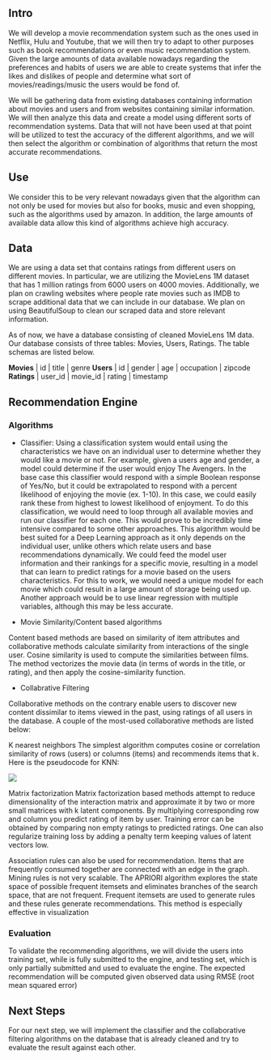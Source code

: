 ## Intro

We will develop a movie recommendation system such as the ones used in Netflix, Hulu and Youtube, that we will then try to adapt to other purposes such as book recommendations or even music recommendation system. Given the large amounts of data available nowadays regarding the preferences and habits of users we are able to create systems that infer the likes and dislikes of people and determine what sort of movies/readings/music the users would be fond of.

We will be gathering data from existing databases containing information about movies and users and from websites containing similar information. We will then analyze this data and create a model using different sorts of recommendation systems. Data that will not have been used at that point will be utilized to test the accuracy of the different algorithms, and we will then select the algorithm or combination of algorithms that return the most accurate recommendations.

## Use

We consider this to be very relevant nowadays given that the algorithm can not only be used for movies but also for books, music and even shopping, such as the algorithms used by amazon. In addition, the large amounts of available data allow this kind of algorithms achieve high accuracy.

## Data

We are using a data set that contains ratings from different users on different movies. In particular, we are utilizing the MovieLens 1M dataset that has 1 million ratings from 6000 users on 4000 movies. Additionally, we plan on crawling websites where people rate movies such as IMDB to scrape additional data that we can include in our database. We plan on using BeautifulSoup to clean our scraped data and store relevant information.

As of now, we have a database consisting of cleaned MovieLens 1M data. Our database consists of three tables: Movies, Users, Ratings. The table schemas are listed below.

**Movies** | id | title | genre
**Users**	| id | gender | age | occupation | zipcode
**Ratings** | user_id | movie_id | rating | timestamp

## Recommendation Engine

### Algorithms

- Classifier: Using a classification system would entail using the characteristics we have on an individual user to determine whether they would like a movie or not. For example, given a users age and gender, a model could determine if the user would enjoy The Avengers.  In the base case this classifier would respond with a simple Boolean response of Yes/No,  but it could be extrapolated to respond with a percent likelihood of enjoying the movie (ex. 1-10). In this case, we could easily rank these from highest to lowest likelihood of enjoyment.
To do this classification, we would need to loop through all available movies and run our classifier for each one. This would prove to be incredibly time intensive compared to some other approaches.
This algorithm would be best suited for a Deep Learning approach as it only depends on the individual user, unlike others which relate users and base recommendations dynamically. We could feed the model user information and their rankings for a specific movie, resulting in a model that can learn to predict ratings for a movie based on the users characteristics. For this to work, we would need a unique model for each movie which could result in a large amount of storage being used up. Another approach would be to use linear regression with multiple variables, although this may be less accurate.

- Movie Similarity/Content based algorithms

Content based methods are based on similarity of item attributes and collaborative methods calculate similarity from interactions of the single user.
Cosine similarity is used to compute the similarities between films. The method vectorizes the movie data (in terms of words in the title, or rating), and then apply the cosine-similarity function.

- Collabrative Filtering

Collaborative methods on the contrary enable users to discover new content dissimilar to items viewed in the past, using ratings of all users in the database. A couple of the most-used collaborative methods are listed below:

K nearest neighbors
The simplest algorithm computes cosine or correlation similarity of rows (users) or columns (items) and recommends items that k . Here is the pseudocode for KNN:

![](http://p1.qhimgs4.com/t0109802bc8cecae70d.jpg)

Matrix factorization
Matrix factorization based methods attempt to reduce dimensionality of the interaction matrix and approximate it by two or more small matrices with k latent components. By multiplying corresponding row and column you predict rating of item by user. Training error can be obtained by comparing non empty ratings to predicted ratings. One can also regularize training loss by adding a penalty term keeping values of latent vectors low.

Association rules can also be used for recommendation. Items that are frequently consumed together are connected with an edge in the graph. Mining rules is not very scalable. The APRIORI algorithm explores the state space of possible frequent itemsets and eliminates branches of the search space, that are not frequent. Frequent itemsets are used to generate rules and these rules generate recommendations.
This method is especially effective in visualization


### Evaluation

To validate the recommending algorithms, we will divide the users into training set, while is fully submitted to the engine, and testing set, which is only partially submitted and used to evaluate the engine. The expected recommendation will be computed given observed data using RMSE (root mean squared error)

## Next Steps

For our next step, we will implement the classifier and the collaborative filtering algorithms on the database that is already cleaned and try to evaluate the result against each other.
